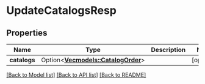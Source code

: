 # UpdateCatalogsResp

## Properties

Name | Type | Description | Notes
------------ | ------------- | ------------- | -------------
**catalogs** | Option<[**Vec<models::CatalogOrder>**](CatalogOrder.md)> |  | [optional]

[[Back to Model list]](../README.md#documentation-for-models) [[Back to API list]](../README.md#documentation-for-api-endpoints) [[Back to README]](../README.md)


